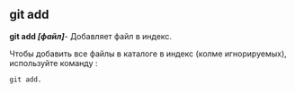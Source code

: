 ## git add

**git add *[файл]***- Добавляет файл в индекс.

Чтобы добавить все файлы в каталоге в индекс (колме игнорируемых), используйте команду :

```bash-
git add.
```